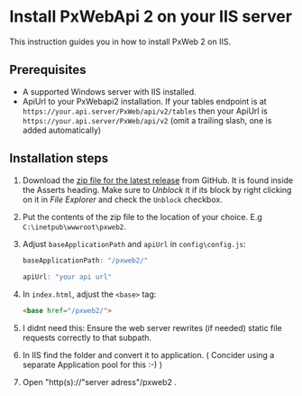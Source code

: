 # Install PxWebApi 2 on your IIS server

This instruction guides you in how to install PxWeb 2 on IIS.

## Prerequisites

- A supported Windows server with IIS installed.
- ApiUrl to your PxWebapi2 installation.
  If your tables endpoint is at `https://your.api.server/PxWeb/api/v2/tables`
  then your ApiUrl is `https://your.api.server/PxWeb/api/v2`  (omit a trailing slash, one is added automatically)

## Installation steps

1. Download the [zip file for the latest release](https://github.com/pxtools/PxWeb2/releases/latest) from GitHub.
  It is found inside the Asserts heading.
  Make sure to _Unblock_ it if its block by right clicking on it in _File Explorer_ and check the `Unblock` checkbox.
1. Put the contents of the zip file to the location of your choice. E.g `C:\inetpub\wwwroot\pxweb2`.
1. Adjust `baseApplicationPath` and `apiUrl` in `config\config.js`:

    ```js
    baseApplicationPath: "/pxweb2/"
        
    apiUrl: "your api url"
    ```

1. In `index.html`, adjust the `<base>` tag:

    ```html
    <base href="/pxweb2/">
    ```

1. I didnt need this: Ensure the web server rewrites (if needed) static file requests correctly to that subpath.

1. In IIS find the folder and convert it to application. ( Concider using a separate Application pool for this :-) )

1. Open "http(s)://"server adress"/pxweb2 .
